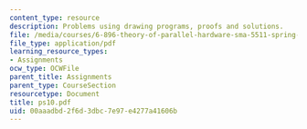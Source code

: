 ```yaml
---
content_type: resource
description: Problems using drawing programs, proofs and solutions.
file: /media/courses/6-896-theory-of-parallel-hardware-sma-5511-spring-2004/00aaadbd2f6d3dbc7e97e4277a41606b_ps10.pdf
file_type: application/pdf
learning_resource_types:
- Assignments
ocw_type: OCWFile
parent_title: Assignments
parent_type: CourseSection
resourcetype: Document
title: ps10.pdf
uid: 00aaadbd-2f6d-3dbc-7e97-e4277a41606b
---
```

